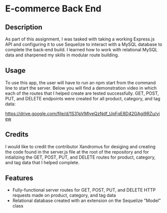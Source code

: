 # E-commerce Back End

## Description

As part of this assignment, I was tasked with taking a working Express.js API and configuring it to use Sequelize to interact with a MySQL database to complete the back-end build. I learned how to work with relational MySQL data and sharpened my skills in modular route building.

## Usage

To use this app, the user will have to run an npm start from the command line to start the server. Below you will find a demonstration video in which each of the routes that I helped create are tested successfully. GET, POST, PUT, and DELETE endpoints were created for all product, category, and tag data:

https://drive.google.com/file/d/1S31pVMlyeQzNdf_UpFqE8D42GAgi9RZu/view


## Credits

I would like to credit the contributor Xandromus for desiging and creating the code found in the server.js file at the root of the repository and for intializing the GET, POST, PUT, and DELETE routes for product, category, and tag data that I helped complete.

## Features

- Fully-functional server routes for GET, POST, PUT, and DELETE HTTP requests made on product, category, and tag data
- Relational database created with an extension on the Sequelize "Model" class
